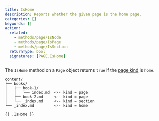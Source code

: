 ```yaml
---
title: IsHome
description: Reports whether the given page is the home page.
categories: []
keywords: []
action:
  related:
    - methods/page/IsNode
    - methods/page/IsPage
    - methods/page/IsSection
  returnType: bool
  signatures: [PAGE.IsHome]
---
```


The `IsHome` method on a `Page` object returns `true` if the [page kind] is `home`.

```text
content/
├── books/
│   ├── book-1/
│   │   └── index.md  <-- kind = page
│   ├── book-2.md     <-- kind = page
│   └── _index.md     <-- kind = section
└── _index.md         <-- kind = home
```

```go-html-template
{{ .IsHome }}
```

[page kind]: /getting-started/glossary/#page-kind
